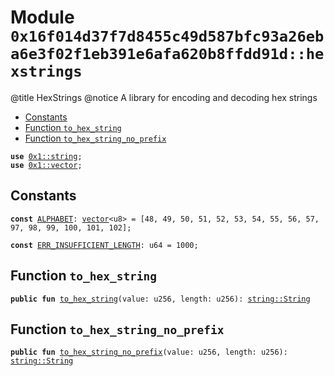 
<a id="0x16f014d37f7d8455c49d587bfc93a26eba6e3f02f1eb391e6afa620b8ffdd91d_hexstrings"></a>

# Module `0x16f014d37f7d8455c49d587bfc93a26eba6e3f02f1eb391e6afa620b8ffdd91d::hexstrings`

@title HexStrings
@notice A library for encoding and decoding hex strings


-  [Constants](#@Constants_0)
-  [Function `to_hex_string`](#0x16f014d37f7d8455c49d587bfc93a26eba6e3f02f1eb391e6afa620b8ffdd91d_hexstrings_to_hex_string)
-  [Function `to_hex_string_no_prefix`](#0x16f014d37f7d8455c49d587bfc93a26eba6e3f02f1eb391e6afa620b8ffdd91d_hexstrings_to_hex_string_no_prefix)


<pre><code><b>use</b> <a href="">0x1::string</a>;
<b>use</b> <a href="">0x1::vector</a>;
</code></pre>



<a id="@Constants_0"></a>

## Constants


<a id="0x16f014d37f7d8455c49d587bfc93a26eba6e3f02f1eb391e6afa620b8ffdd91d_hexstrings_ALPHABET"></a>



<pre><code><b>const</b> <a href="hexstrings.md#0x16f014d37f7d8455c49d587bfc93a26eba6e3f02f1eb391e6afa620b8ffdd91d_hexstrings_ALPHABET">ALPHABET</a>: <a href="">vector</a>&lt;u8&gt; = [48, 49, 50, 51, 52, 53, 54, 55, 56, 57, 97, 98, 99, 100, 101, 102];
</code></pre>



<a id="0x16f014d37f7d8455c49d587bfc93a26eba6e3f02f1eb391e6afa620b8ffdd91d_hexstrings_ERR_INSUFFICIENT_LENGTH"></a>



<pre><code><b>const</b> <a href="hexstrings.md#0x16f014d37f7d8455c49d587bfc93a26eba6e3f02f1eb391e6afa620b8ffdd91d_hexstrings_ERR_INSUFFICIENT_LENGTH">ERR_INSUFFICIENT_LENGTH</a>: u64 = 1000;
</code></pre>



<a id="0x16f014d37f7d8455c49d587bfc93a26eba6e3f02f1eb391e6afa620b8ffdd91d_hexstrings_to_hex_string"></a>

## Function `to_hex_string`



<pre><code><b>public</b> <b>fun</b> <a href="hexstrings.md#0x16f014d37f7d8455c49d587bfc93a26eba6e3f02f1eb391e6afa620b8ffdd91d_hexstrings_to_hex_string">to_hex_string</a>(value: u256, length: u256): <a href="_String">string::String</a>
</code></pre>



<a id="0x16f014d37f7d8455c49d587bfc93a26eba6e3f02f1eb391e6afa620b8ffdd91d_hexstrings_to_hex_string_no_prefix"></a>

## Function `to_hex_string_no_prefix`



<pre><code><b>public</b> <b>fun</b> <a href="hexstrings.md#0x16f014d37f7d8455c49d587bfc93a26eba6e3f02f1eb391e6afa620b8ffdd91d_hexstrings_to_hex_string_no_prefix">to_hex_string_no_prefix</a>(value: u256, length: u256): <a href="_String">string::String</a>
</code></pre>
